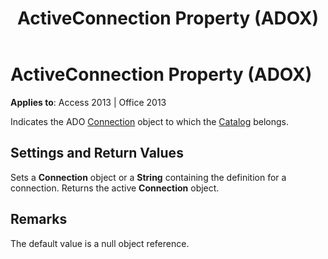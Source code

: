 ﻿---
title: ActiveConnection Property (ADOX)
TOCTitle: ActiveConnection Property (ADOX)
ms:assetid: c1d90eca-9d62-4d7e-c275-5094e914ecb4
ms:mtpsurl: https://msdn.microsoft.com/library/JJ249945(v=office.15)
ms:contentKeyID: 48547539
ms.date: 09/18/2015
mtps_version: v=office.15
---

# ActiveConnection Property (ADOX)


**Applies to**: Access 2013 | Office 2013

Indicates the ADO [Connection](connection-object-ado.md) object to which the [Catalog](catalog-object-adox.md) belongs.

## Settings and Return Values

Sets a **Connection** object or a **String** containing the definition for a connection. Returns the active **Connection** object.

## Remarks

The default value is a null object reference.

